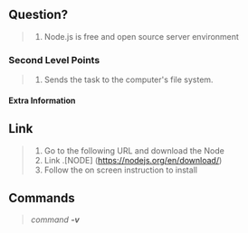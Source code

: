 ## Question?
> 1. Node.js is free and open source server environment
### Second Level Points
> 1. Sends the task to the computer's file system.

#### Extra Information

## Link
> 1. Go to the following URL and download the Node
> 2. Link .[NODE] (https://nodejs.org/en/download/)
> 3. Follow the on screen instruction to install

## Commands
> *command **-v***